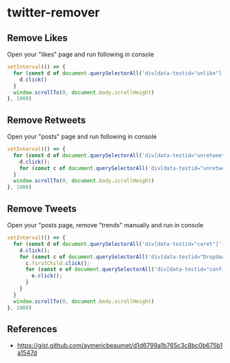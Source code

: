 # twitter-remover

## Remove Likes

Open your "likes" page and run following in console

```javascript
setInterval(() => {
  for (const d of document.querySelectorAll('div[data-testid="unlike"]')) {
    d.click()
  }
  window.scrollTo(0, document.body.scrollHeight)
}, 1000)
```

## Remove Retweets

Open your "posts" page and run following in console

```javascript
setInterval(() => {
  for (const d of document.querySelectorAll('div[data-testid="unretweet"]')) {
    d.click();
    for (const c of document.querySelectorAll('div[data-testid="unretweetConfirm"]')) { c.click(); }
  }
  window.scrollTo(0, document.body.scrollHeight)
}, 1000)
```

## Remove Tweets

Open your "posts page, remove "trends" manually and run in console

```javascript
setInterval(() => {
  for (const d of document.querySelectorAll('div[data-testid="caret"]')) {
    d.click();
    for (const c of document.querySelectorAll('div[data-testid="Dropdown"]')) {
      c.firstChild.click();
      for (const e of document.querySelectorAll('div[data-testid="confirmationSheetConfirm"]')) {
        e.click();
      }
    }
  }
  window.scrollTo(0, document.body.scrollHeight)
}, 1000)
```

## References

* https://gist.github.com/aymericbeaumet/d1d6799a1b765c3c8bc0b675b1a1547d
